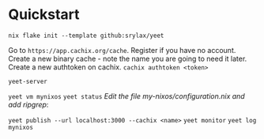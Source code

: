 # Quickstart
`nix flake init --template github:srylax/yeet`


Go to `https://app.cachix.org/cache`. Register if you have no account.
Create a new binary cache - note the name you are going to need it later.
Create a new authtoken on cachix.
`cachix authtoken <token>`


`yeet-server`

`yeet vm mynixos`
`yeet status`
*Edit the file my-nixos/configuration.nix and add ripgrep*:

`yeet publish --url localhost:3000 --cachix <name>`
`yeet monitor`
`yeet log mynixos`
